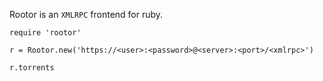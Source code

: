 Rootor is an `XMLRPC` frontend for ruby.

```
require 'rootor'

r = Rootor.new('https://<user>:<password>@<server>:<port>/<xmlrpc>')

r.torrents
```
